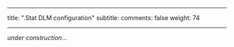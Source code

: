 ----
title: ".Stat DLM configuration"
subtitle: 
comments: false
weight: 74

---

*under construction...*

